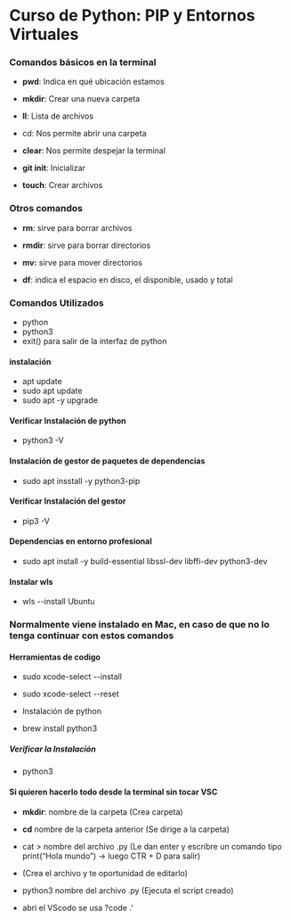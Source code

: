 # Curso de Python: PIP y Entornos Virtuales

### Comandos básicos en la terminal

- **pwd**: Indica en qué ubicación estamos

- **mkdir**: Crear una nueva carpeta

- **ll**: Lista de archivos

- cd: Nos permite abrir una carpeta

- **clear**: Nos permite despejar la terminal

- **git init**: Inicializar

- **touch**: Crear archivos

### Otros comandos

- **rm**: sirve para borrar archivos

- **rmdir**: sirve para borrar directorios

- **mv:** sirve para mover directorios

- **df**: indica el espacio en disco, el disponible, usado y total

### Comandos Utilizados
- python
- python3
- exit() para salir de la interfaz de python

#### instalación
- apt update
- sudo apt update
- sudo apt -y upgrade

#### Verificar Instalación de python
- python3 -V

#### Instalación de gestor de paquetes de dependencias
- sudo apt insstall -y python3-pip

#### Verificar Instalación del gestor
- pip3 -V

#### Dependencias en entorno profesional
- sudo apt install -y build-essential libssl-dev libffi-dev python3-dev
#### Instalar wls

- wls --install Ubuntu

### Normalmente viene instalado en Mac, en caso de que no lo tenga continuar con estos comandos
#### Herramientas de codigo

- sudo xcode-select --install

- sudo xcode-select --reset

- Instalación de python

- brew install python3
##### Verificar la Instalación

- python3

#### Si quieren hacerlo todo desde la terminal sin tocar VSC

- **mkdir**:  nombre de la carpeta (Crea carpeta)

- **cd** nombre de la carpeta anterior (Se dirige a la carpeta)

- cat > nombre del archivo .py (Le dan enter y escribre un comando tipo print(“Hola mundo”) -> luego CTR + D para salir)
- (Crea el archivo y te oportunidad de editarlo)

- python3 nombre del archivo .py (Ejecuta el script creado)

- abri el VScodo se usa ?code .'